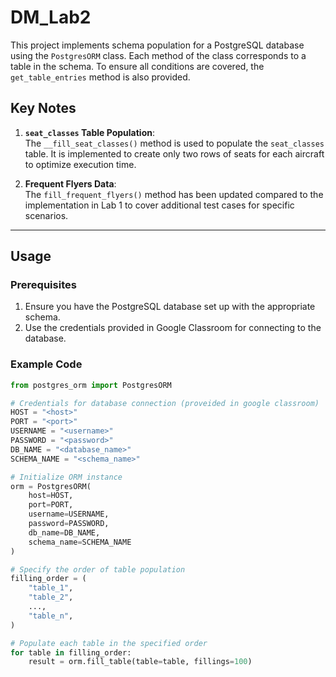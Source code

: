 # DM_Lab2

This project implements schema population for a PostgreSQL database using the `PostgresORM` class. Each method of the class corresponds to a table in the schema. To ensure all conditions are covered, the `get_table_entries` method is also provided.

## Key Notes
1. **`seat_classes` Table Population**:  
   The `__fill_seat_classes()` method is used to populate the `seat_classes` table. It is implemented to create only two rows of seats for each aircraft to optimize execution time.

2. **Frequent Flyers Data**:  
   The `fill_frequent_flyers()` method has been updated compared to the implementation in Lab 1 to cover additional test cases for specific scenarios.

---

## Usage

### Prerequisites
1. Ensure you have the PostgreSQL database set up with the appropriate schema.
2. Use the credentials provided in Google Classroom for connecting to the database.

### Example Code
```python
from postgres_orm import PostgresORM

# Credentials for database connection (proveided in google classroom)
HOST = "<host>"
PORT = "<port>"
USERNAME = "<username>"
PASSWORD = "<password>"
DB_NAME = "<database_name>"
SCHEMA_NAME = "<schema_name>"

# Initialize ORM instance
orm = PostgresORM(
    host=HOST,
    port=PORT,
    username=USERNAME,
    password=PASSWORD,
    db_name=DB_NAME,
    schema_name=SCHEMA_NAME
)

# Specify the order of table population
filling_order = (
    "table_1",
    "table_2",
    ...,
    "table_n",
)

# Populate each table in the specified order
for table in filling_order:
    result = orm.fill_table(table=table, fillings=100)
